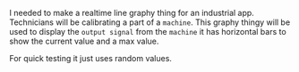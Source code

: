 I needed to make a realtime line graphy thing for an industrial app.
Technicians will be calibrating a part of a `machine`.
This graphy thingy will be used to display the `output signal` from the 
`machine` it has horizontal bars to show the current value and a max value.

For quick testing it just uses random values.
